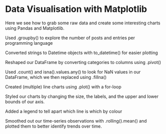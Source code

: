 # Data Visualisation with Matplotlib

Here we see how to grab some raw data and create some interesting charts using Pandas and Matplotlib.


Used .groupby() to explore the number of posts and entries per programming language

Converted strings to Datetime objects with to_datetime() for easier plotting

Reshaped our DataFrame by converting categories to columns using .pivot()

Used .count() and isna().values.any() to look for NaN values in our DataFrame, which we then replaced using .fillna()

Created (multiple) line charts using .plot() with a for-loop

Styled our charts by changing the size, the labels, and the upper and lower bounds of our axis.

Added a legend to tell apart which line is which by colour

Smoothed out our time-series observations with .rolling().mean() and plotted them to better identify trends over time.

